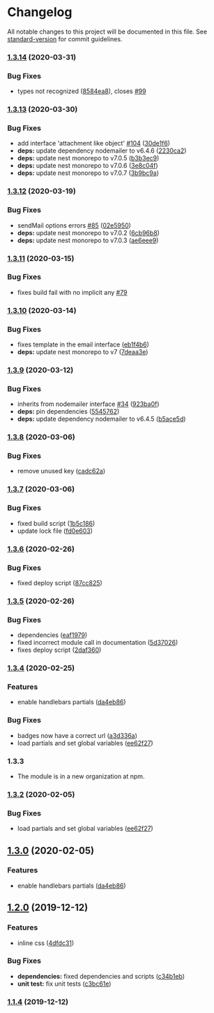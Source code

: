# Changelog

All notable changes to this project will be documented in this file. See [standard-version](https://github.com/conventional-changelog/standard-version) for commit guidelines.

### [1.3.14](https://github.com/nest-modules/mailer/compare/v1.3.13...v1.3.14) (2020-03-31)


### Bug Fixes

* types not recognized ([8584ea8](https://github.com/nest-modules/mailer/commit/8584ea81914d481cdc7b2a77544f4f93ae3e886a)), closes [#99](https://github.com/nest-modules/mailer/issues/99)

### [1.3.13](https://github.com/nest-modules/mailer/compare/v1.3.12...v1.3.13) (2020-03-30)


### Bug Fixes

* add interface 'attachment like object' [#104](https://github.com/nest-modules/mailer/issues/104) ([30de1f6](https://github.com/nest-modules/mailer/commit/30de1f64b1635237cd374237376497a5b0089253))
* **deps:** update dependency nodemailer to v6.4.6 ([2230ca2](https://github.com/nest-modules/mailer/commit/2230ca24ad337a72c1d77babb7cc28e0d81d47e5))
* **deps:** update nest monorepo to v7.0.5 ([b3b3ec9](https://github.com/nest-modules/mailer/commit/b3b3ec9a653766bdc12e6cd93dfd0263a2d32ea5))
* **deps:** update nest monorepo to v7.0.6 ([3e8c04f](https://github.com/nest-modules/mailer/commit/3e8c04ff617afb94a5ce11c54f0b55b108408714))
* **deps:** update nest monorepo to v7.0.7 ([3b9bc9a](https://github.com/nest-modules/mailer/commit/3b9bc9af1ab8866ba66de3d8f6b81f1412e828ef))

### [1.3.12](https://github.com/nest-modules/mailer/compare/v1.3.11...v1.3.12) (2020-03-19)


### Bug Fixes

* sendMail options errors [#85](https://github.com/nest-modules/mailer/issues/85) ([02e5950](https://github.com/nest-modules/mailer/commit/02e5950e01ac11ff6ee00a7fec0b9dd2b41b3da3))
* **deps:** update nest monorepo to v7.0.2 ([6cb96b8](https://github.com/nest-modules/mailer/commit/6cb96b8000e67284f3158b80ffcd5e4625843667))
* **deps:** update nest monorepo to v7.0.3 ([ae6eee9](https://github.com/nest-modules/mailer/commit/ae6eee9e9348e2f0b6ea670532b205a9d40e4ab8))

### [1.3.11](https://github.com/nest-modules/mailer/compare/v1.3.10...v1.3.11) (2020-03-15)

### Bug Fixes
*  fixes build fail with no implicit any [#79](https://github.com/nest-modules/mailer/issues/79)

### [1.3.10](https://github.com/nest-modules/mailer/compare/v1.3.9...v1.3.10) (2020-03-14)


### Bug Fixes

* fixes template in the email interface ([eb1f4b6](https://github.com/nest-modules/mailer/commit/eb1f4b673251bd8ef8f97a012b23cd928f7c3727))
* **deps:** update nest monorepo to v7 ([7deaa3e](https://github.com/nest-modules/mailer/commit/7deaa3e0956e2ed2a04d4ab6f88960bc01c57f6b))

### [1.3.9](https://github.com/nest-modules/mailer/compare/v1.3.8...v1.3.9) (2020-03-12)


### Bug Fixes

* inherits from nodemailer interface [#34](https://github.com/nest-modules/mailer/issues/34) ([923ba0f](https://github.com/nest-modules/mailer/commit/923ba0f270bc8c0dffe4256b98b91f403a0acd45))
* **deps:** pin dependencies ([5545762](https://github.com/nest-modules/mailer/commit/5545762c113b80e22b45edfa76a7252dfdbde239))
* **deps:** update dependency nodemailer to v6.4.5 ([b5ace5d](https://github.com/nest-modules/mailer/commit/b5ace5d774df18017e8d4923d733b5b1e17e0061))

### [1.3.8](https://github.com/nest-modules/mailer/compare/v1.3.7...v1.3.8) (2020-03-06)


### Bug Fixes

* remove unused key ([cadc62a](https://github.com/nest-modules/mailer/commit/cadc62a26fa9013da9e734248514e17cf0615e9d))

### [1.3.7](https://github.com/nest-modules/mailer/compare/v1.3.6...v1.3.7) (2020-03-06)


### Bug Fixes

* fixed build script ([1b5c186](https://github.com/nest-modules/mailer/commit/1b5c186f6277de309529bb10e15bc0a15312771a))
* update lock file ([fd0e603](https://github.com/nest-modules/mailer/commit/fd0e603fc1e48aba7fc085f112c040bec7163281))

### [1.3.6](https://github.com/nest-modules/mailer/compare/v1.3.5...v1.3.6) (2020-02-26)


### Bug Fixes

* fixed deploy script ([87cc825](https://github.com/nest-modules/mailer/commit/87cc82577bd26ef24cdb698aac915c9e723034a0))

### [1.3.5](https://github.com/nest-modules/mailer/compare/v1.3.4...v1.3.5) (2020-02-26)


### Bug Fixes

* dependencies ([eaf1979](https://github.com/nest-modules/mailer/commit/eaf197976039257cefcf358bf6d588cf22761968))
* fixed incorrect module call in documentation ([5d37026](https://github.com/nest-modules/mailer/commit/5d370266217c211de5dfd5eaeed00833b39506d1))
* fixes deploy script ([2daf360](https://github.com/nest-modules/mailer/commit/2daf3603aa7ba1b1773fcb071e180ceda474e776))

### [1.3.4](https://github.com/nest-modules/mailer/compare/v1.2.0...v1.3.4) (2020-02-25)


### Features

* enable handlebars partials ([da4eb86](https://github.com/nest-modules/mailer/commit/da4eb86e7fc2546fd2ef2aff5b7824f97380a928))


### Bug Fixes

* badges now have a correct url ([a3d336a](https://github.com/nest-modules/mailer/commit/a3d336a54f3d0a447713fc7525de156e38635158))
* load partials and set global variables ([ee62f27](https://github.com/nest-modules/mailer/commit/ee62f27aaf2323e29fe56c7701c4878c21dc5719))

### 1.3.3

* The module is in a new organization at npm.

### [1.3.2](https://github.com/nest-modules/mailer/compare/v1.3.0...v1.3.2) (2020-02-05)


### Bug Fixes

* load partials and set global variables ([ee62f27](https://github.com/nest-modules/mailer/commit/ee62f27aaf2323e29fe56c7701c4878c21dc5719))

## [1.3.0](https://github.com/nest-modules/mailer/compare/v1.2.0...v1.3.0) (2020-02-05)


### Features

* enable handlebars partials ([da4eb86](https://github.com/nest-modules/mailer/commit/da4eb86e7fc2546fd2ef2aff5b7824f97380a928))

## [1.2.0](https://github.com/nest-modules/mailer/compare/v1.1.4...v1.2.0) (2019-12-12)


### Features

* inline css ([4dfdc31](https://github.com/nest-modules/mailer/commit/4dfdc31bbebc37533ade65d39cef8e49396f6c5a))


### Bug Fixes

* **dependencies:** fixed dependencies and scripts ([c34b1eb](https://github.com/nest-modules/mailer/commit/c34b1ebbacc35f0a8f559716e7c63eca91b158e0))
* **unit test:** fix unit tests ([c3bc61e](https://github.com/nest-modules/mailer/commit/c3bc61e6b5df1abbf0bd4fc86fe6b4575de1ba8c))

### [1.1.4](https://github.com/nest-modules/mailer/compare/v1.0.4...v1.1.4) (2019-12-12)
